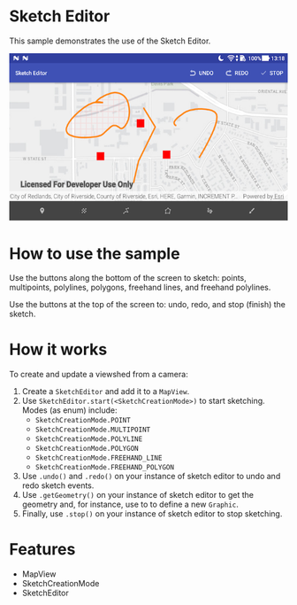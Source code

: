 # Sketch Editor

This sample demonstrates the use of the Sketch Editor.

![Sketch Editor App](sketch-editor.png)

# How to use the sample

Use the buttons along the bottom of the screen to sketch: points, multipoints, polylines, polygons, freehand lines, and freehand polylines.

Use the buttons at the top of the screen to: undo, redo, and stop (finish) the sketch.

# How it works

To create and update a viewshed from a camera:

1. Create a `SketchEditor` and add it to a `MapView`.
1. Use `SketchEditor.start(<SketchCreationMode>)` to start sketching. Modes (as enum) include:
	* `SketchCreationMode.POINT`
	* `SketchCreationMode.MULTIPOINT`
	* `SketchCreationMode.POLYLINE`
	* `SketchCreationMode.POLYGON`
	* `SketchCreationMode.FREEHAND_LINE`
	* `SketchCreationMode.FREEHAND_POLYGON`
1. Use `.undo()` and `.redo()` on your instance of sketch editor to undo and redo sketch events.
1. Use `.getGeometry()` on your instance of sketch editor to get the geometry and, for instance, use to to define a new `Graphic`.
1. Finally, use `.stop()` on your instance of sketch editor to stop sketching.

# Features

* MapView
* SketchCreationMode
* SketchEditor